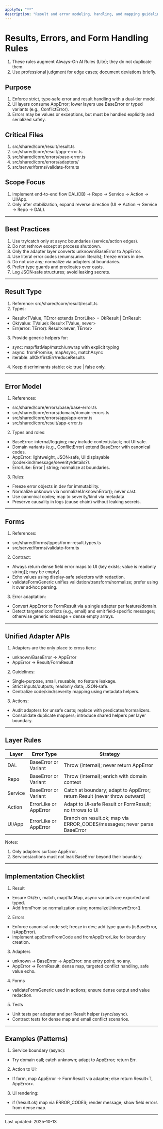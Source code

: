 ```yaml
---
applyTo: "**"
description: "Result and error modeling, handling, and mapping guidelines for Next.js + TypeScript"
---
```


# Results, Errors, and Form Handling Rules

1. These rules augment Always-On AI Rules (Lite); they do not duplicate them.
2. Use professional judgment for edge cases; document deviations briefly.

## Purpose

1. Enforce strict, type‑safe error and result handling with a dual‑tier model.
2. UI layers consume AppError; lower layers use BaseError or typed variants (e.g., ConflictError).
3. Errors may be values or exceptions, but must be handled explicitly and serialized safely.

## Critical Files

1. src/shared/core/result/result.ts
2. src/shared/core/result/app-error.ts
3. src/shared/core/errors/base-error.ts
4. src/shared/core/errors/adapters/
5. src/server/forms/validate-form.ts

## Scope Focus

1. Implement end-to-end flow DAL(DB) → Repo → Service → Action → UI/App.
2. Only after stabilization, expand reverse direction (UI → Action → Service → Repo → DAL).

---

## Best Practices

1. Use try/catch only at async boundaries (service/action edges).
2. Do not rethrow except at process shutdown.
3. Only the adapter layer converts unknown/BaseError to AppError.
4. Use literal error codes (enums/union literals); freeze errors in dev.
5. Do not use any; normalize via adapters at boundaries.
6. Prefer type guards and predicates over casts.
7. Log JSON‑safe structures; avoid leaking secrets.

---

## Result Type

1. Reference: src/shared/core/result/result.ts
2. Types:

- Result<TValue, TError extends ErrorLike> = OkResult<TValue> | ErrResult<TError>
- Ok<TValue>(value: TValue): Result<TValue, never>
- Err<TError extends ErrorLike>(error: TError): Result<never, TError>

3. Provide generic helpers for:

- sync: map/flatMap/match/unwrap with explicit typing
- async: fromPromise, mapAsync, matchAsync
- iterable: allOk/firstErr/reduceResults

4. Keep discriminants stable: ok: true | false only.

---

## Error Model

1. References:

- src/shared/core/errors/base/base-error.ts
- src/shared/core/errors/domain/domain-errors.ts
- src/shared/core/errors/app/app-error.ts
- src/shared/core/result/app-error.ts

2. Types and roles:

- BaseError: internal/logging; may include context/stack; not UI‑safe.
- Domain variants (e.g., ConflictError) extend BaseError with canonical codes.
- AppError: lightweight, JSON‑safe, UI displayable (code/kind/message/severity/details?).
- ErrorLike: Error | string; normalize at boundaries.

3. Rules:

- Freeze error objects in dev for immutability.
- Normalize unknown via normalizeUnknownError(); never cast.
- Use canonical codes; map to severity/kind via metadata.
- Preserve causality in logs (cause chain) without leaking secrets.

---

## Forms

1. References:

- src/shared/forms/types/form-result.types.ts
- src/server/forms/validate-form.ts

2. Contract:

- Always return dense field error maps to UI (key exists; value is readonly string[]; may be empty).
- Echo values using display-safe selectors with redaction.
- validateFormGeneric unifies validation/transform/normalize; prefer using it over ad‑hoc parsing.

3. Error adaptation:

- Convert AppError to FormResult via a single adapter per feature/domain.
- Detect targeted conflicts (e.g., email) and emit field‑specific messages; otherwise generic message + dense empty arrays.

---

## Unified Adapter APIs

1. Adapters are the only place to cross tiers:

- unknown/BaseError → AppError
- AppError → Result/FormResult

2. Guidelines:

- Single‑purpose, small, reusable; no feature leakage.
- Strict inputs/outputs; readonly data; JSON‑safe.
- Centralize code/kind/severity mapping using metadata helpers.

3. Actions:

- Audit adapters for unsafe casts; replace with predicates/normalizers.
- Consolidate duplicate mappers; introduce shared helpers per layer boundary.

---

## Layer Rules

| Layer   | Error Type            | Strategy                                                                  |
| ------- | --------------------- | ------------------------------------------------------------------------- |
| DAL     | BaseError or Variant  | Throw (internal); never return AppError                                   |
| Repo    | BaseError or Variant  | Throw (internal); enrich with domain context                              |
| Service | BaseError or Variant  | Catch at boundary; adapt to AppError; return Result (never throw outward) |
| Action  | ErrorLike or AppError | Adapt to UI‑safe Result or FormResult; no throws to UI                    |
| UI/App  | ErrorLike or AppError | Branch on result.ok; map via ERROR_CODES/messages; never parse BaseError  |

Notes:

1. Only adapters surface AppError.
2. Services/actions must not leak BaseError beyond their boundary.

---

## Implementation Checklist

1. Result

- Ensure Ok/Err, match, map/flatMap, async variants are exported and typed.
- Add fromPromise normalization using normalizeUnknownError().

2. Errors

- Enforce canonical code set; freeze in dev; add type guards (isBaseError, isAppError).
- Implement appErrorFromCode and fromAppErrorLike for boundary creation.

3. Adapters

- unknown → BaseError → AppError: one entry point; no any.
- AppError → FormResult: dense map, targeted conflict handling, safe value echo.

4. Forms

- validateFormGeneric used in actions; ensure dense output and value redaction.

5. Tests

- Unit tests per adapter and per Result helper (sync/async).
- Contract tests for dense map and email conflict scenarios.

---

## Examples (Patterns)

1. Service boundary (async):

- Try domain call; catch unknown; adapt to AppError; return Err<AppError>.

2. Action to UI:

- If form, map AppError → FormResult via adapter; else return Result<T, AppError>.

3. UI rendering:

- if (!result.ok) map via ERROR_CODES; render message; show field errors from dense map.

---

Last updated: 2025-10-13
